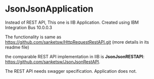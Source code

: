 # JsonJsonApplication


Instead of REST API, This one is IIB Application. Created using IBM Integration Bus 10.0.0.3

The functionality is same as https://github.com/sanketsw/HttpRequestRestAPI.git (more details in its readme file)

the comparable REST API implementation in IIB is **JsonJsonRESTAPI**:  https://github.com/sanketsw/JsonJsonRestAPI. 

The REST API needs swagger specification. Application does not.

